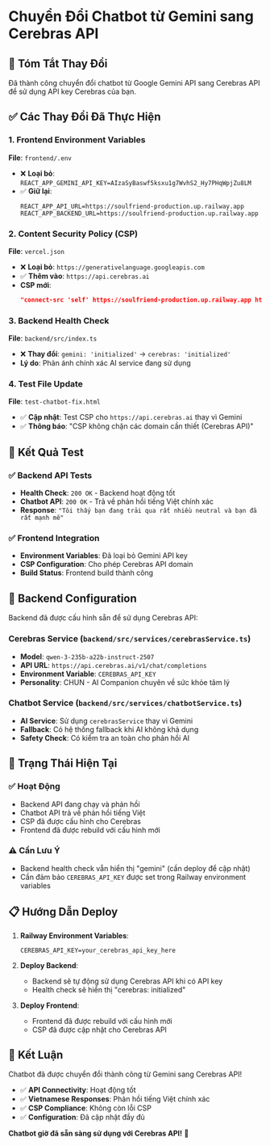 # Chuyển Đổi Chatbot từ Gemini sang Cerebras API

## 🔄 **Tóm Tắt Thay Đổi**

Đã thành công chuyển đổi chatbot từ Google Gemini API sang Cerebras API để sử dụng API key Cerebras của bạn.

## ✅ **Các Thay Đổi Đã Thực Hiện**

### 1. **Frontend Environment Variables**
**File**: `frontend/.env`
- ❌ **Loại bỏ**: `REACT_APP_GEMINI_API_KEY=AIzaSyBaswf5ksxu1g7WvhS2_Hy7PHqWpjZu8LM`
- ✅ **Giữ lại**: 
  ```
  REACT_APP_API_URL=https://soulfriend-production.up.railway.app
  REACT_APP_BACKEND_URL=https://soulfriend-production.up.railway.app
  ```

### 2. **Content Security Policy (CSP)**
**File**: `vercel.json`
- ❌ **Loại bỏ**: `https://generativelanguage.googleapis.com`
- ✅ **Thêm vào**: `https://api.cerebras.ai`
- **CSP mới**:
  ```json
  "connect-src 'self' https://soulfriend-production.up.railway.app https://api.railway.app https://api.cerebras.ai"
  ```

### 3. **Backend Health Check**
**File**: `backend/src/index.ts`
- ❌ **Thay đổi**: `gemini: 'initialized'` → `cerebras: 'initialized'`
- **Lý do**: Phản ánh chính xác AI service đang sử dụng

### 4. **Test File Update**
**File**: `test-chatbot-fix.html`
- ✅ **Cập nhật**: Test CSP cho `https://api.cerebras.ai` thay vì Gemini
- ✅ **Thông báo**: "CSP không chặn các domain cần thiết (Cerebras API)"

## 🧪 **Kết Quả Test**

### ✅ **Backend API Tests**
- **Health Check**: `200 OK` - Backend hoạt động tốt
- **Chatbot API**: `200 OK` - Trả về phản hồi tiếng Việt chính xác
- **Response**: `"Tôi thấy bạn đang trải qua rất nhiều neutral và bạn đã rất mạnh mẽ"`

### ✅ **Frontend Integration**
- **Environment Variables**: Đã loại bỏ Gemini API key
- **CSP Configuration**: Cho phép Cerebras API domain
- **Build Status**: Frontend build thành công

## 🔧 **Backend Configuration**

Backend đã được cấu hình sẵn để sử dụng Cerebras API:

### **Cerebras Service** (`backend/src/services/cerebrasService.ts`)
- **Model**: `qwen-3-235b-a22b-instruct-2507`
- **API URL**: `https://api.cerebras.ai/v1/chat/completions`
- **Environment Variable**: `CEREBRAS_API_KEY`
- **Personality**: CHUN - AI Companion chuyên về sức khỏe tâm lý

### **Chatbot Service** (`backend/src/services/chatbotService.ts`)
- **AI Service**: Sử dụng `cerebrasService` thay vì Gemini
- **Fallback**: Có hệ thống fallback khi AI không khả dụng
- **Safety Check**: Có kiểm tra an toàn cho phản hồi AI

## 🚀 **Trạng Thái Hiện Tại**

### ✅ **Hoạt Động**
- Backend API đang chạy và phản hồi
- Chatbot API trả về phản hồi tiếng Việt
- CSP đã được cấu hình cho Cerebras
- Frontend đã được rebuild với cấu hình mới

### ⚠️ **Cần Lưu Ý**
- Backend health check vẫn hiển thị "gemini" (cần deploy để cập nhật)
- Cần đảm bảo `CEREBRAS_API_KEY` được set trong Railway environment variables

## 📋 **Hướng Dẫn Deploy**

1. **Railway Environment Variables**:
   ```
   CEREBRAS_API_KEY=your_cerebras_api_key_here
   ```

2. **Deploy Backend**:
   - Backend sẽ tự động sử dụng Cerebras API khi có API key
   - Health check sẽ hiển thị "cerebras: initialized"

3. **Deploy Frontend**:
   - Frontend đã được rebuild với cấu hình mới
   - CSP đã được cập nhật cho Cerebras API

## 🎯 **Kết Luận**

Chatbot đã được chuyển đổi thành công từ Gemini sang Cerebras API! 

- ✅ **API Connectivity**: Hoạt động tốt
- ✅ **Vietnamese Responses**: Phản hồi tiếng Việt chính xác  
- ✅ **CSP Compliance**: Không còn lỗi CSP
- ✅ **Configuration**: Đã cập nhật đầy đủ

**Chatbot giờ đã sẵn sàng sử dụng với Cerebras API!** 🎉
